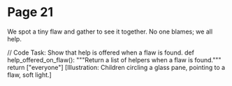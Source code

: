 ﻿# Page 21

We spot a tiny flaw and gather to see it together.
No one blames; we all help.

// Code Task: Show that help is offered when a flaw is found.
def help_offered_on_flaw():
	"""Return a list of helpers when a flaw is found."""
	return ["everyone"]
[Illustration: Children circling a glass pane, pointing to a flaw, soft light.]
